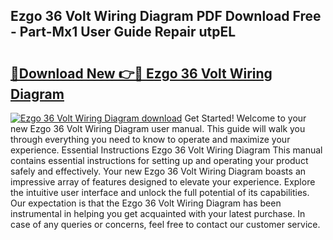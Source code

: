 ## Ezgo 36 Volt Wiring Diagram PDF Download Free - Part-Mx1 User Guide Repair utpEL

# <h2><a href="http://dfj8af0.blite.top/?on=Ezgo+36+Volt+Wiring+Diagram">🔗Download New 👉🔴 Ezgo 36 Volt Wiring Diagram</a></h2>

[![Ezgo 36 Volt Wiring Diagram download](https://i.imgur.com/lujVjoI.png)](http://dfj8af0.blite.top/?on=Ezgo+36+Volt+Wiring+Diagram)
Get Started! Welcome to your new Ezgo 36 Volt Wiring Diagram user manual. This guide will walk you through everything you need to know to operate and maximize your experience. Essential Instructions Ezgo 36 Volt Wiring Diagram This manual contains essential instructions for setting up and operating your product safely and effectively. Your new Ezgo 36 Volt Wiring Diagram boasts an impressive array of features designed to elevate your experience. Explore the intuitive user interface and unlock the full potential of its capabilities. Our expectation is that the Ezgo 36 Volt Wiring Diagram has been instrumental in helping you get acquainted with your latest purchase. In case of any queries or concerns, feel free to contact our customer service.
